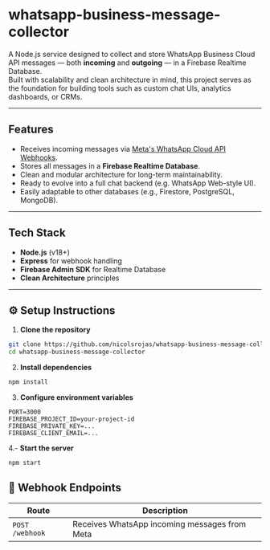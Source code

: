 # whatsapp-business-message-collector

A Node.js service designed to collect and store WhatsApp Business Cloud API messages — both **incoming** and **outgoing** — in a Firebase Realtime Database.  
Built with scalability and clean architecture in mind, this project serves as the foundation for building tools such as custom chat UIs, analytics dashboards, or CRMs.

---

## Features

- Receives incoming messages via [Meta's WhatsApp Cloud API Webhooks](https://developers.facebook.com/docs/whatsapp/cloud-api/webhooks).
- Stores all messages in a **Firebase Realtime Database**.
- Clean and modular architecture for long-term maintainability.
- Ready to evolve into a full chat backend (e.g. WhatsApp Web-style UI).
- Easily adaptable to other databases (e.g., Firestore, PostgreSQL, MongoDB).

---

## Tech Stack

- **Node.js** (v18+)
- **Express** for webhook handling
- **Firebase Admin SDK** for Realtime Database
- **Clean Architecture** principles

---

## ⚙️ Setup Instructions

1. **Clone the repository**  
```bash
git clone https://github.com/nicolsrojas/whatsapp-business-message-collector.git
cd whatsapp-business-message-collector
```

2. **Install dependencies**

```bash
npm install
```

3. **Configure environment variables**

```env
PORT=3000
FIREBASE_PROJECT_ID=your-project-id
FIREBASE_PRIVATE_KEY=...
FIREBASE_CLIENT_EMAIL=...
```

4.- **Start the server**
```bash
npm start
```

## 📩 Webhook Endpoints

| Route           | Description                                      |
|-----------------|--------------------------------------------------|
| `POST /webhook` | Receives WhatsApp incoming messages from Meta    |




